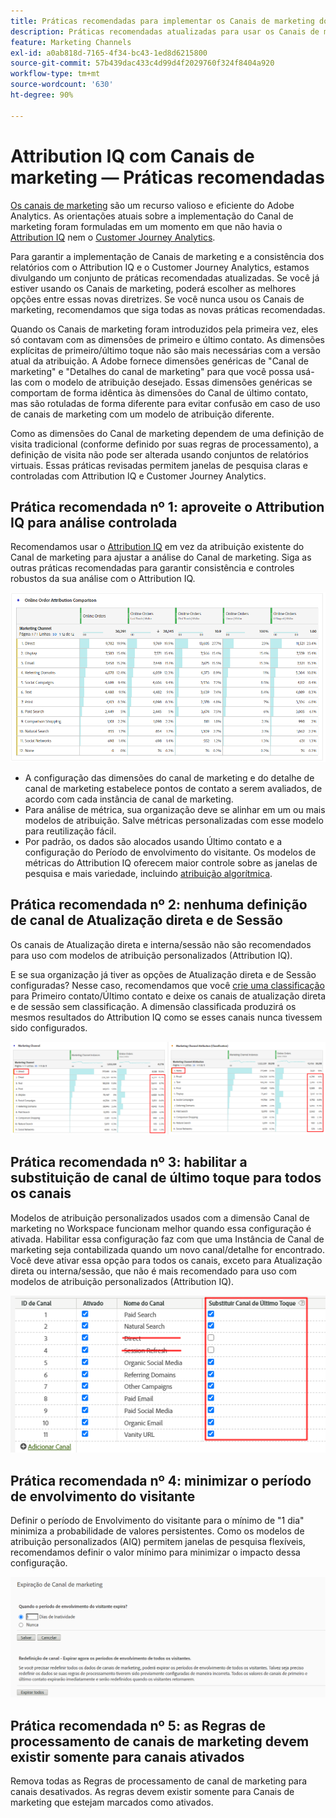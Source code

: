 ```yaml
---
title: Práticas recomendadas para implementar os Canais de marketing do Adobe Analytics
description: Práticas recomendadas atualizadas para usar os Canais de marketing com o Attribution IQ e o Customer Journey Analytics
feature: Marketing Channels
exl-id: a0ab818d-7165-4f34-bc43-1ed8d6215800
source-git-commit: 57b439dac433c4d99d4f2029760f324f8404a920
workflow-type: tm+mt
source-wordcount: '630'
ht-degree: 90%

---
```


# Attribution IQ com Canais de marketing — Práticas recomendadas

[ Os canais de marketing](/help/components/c-marketing-channels/c-getting-started-mchannel.md) são um recurso valioso e eficiente do Adobe Analytics. As orientações atuais sobre a implementação do Canal de marketing foram formuladas em um momento em que não havia o [Attribution IQ](https://experienceleague.adobe.com/docs/analytics/analyze/analysis-workspace/attribution/overview.html#analysis-workspace) nem o [Customer Journey Analytics](https://experienceleague.adobe.com/docs/analytics-platform/using/cja-usecases/marketing-channels.html?lang=pt-BR#cja-usecases).

Para garantir a implementação de Canais de marketing e a consistência dos relatórios com o Attribution IQ e o Customer Journey Analytics, estamos divulgando um conjunto de práticas recomendadas atualizadas. Se você já estiver usando os Canais de marketing, poderá escolher as melhores opções entre essas novas diretrizes. Se você nunca usou os Canais de marketing, recomendamos que siga todas as novas práticas recomendadas.

Quando os Canais de marketing foram introduzidos pela primeira vez, eles só contavam com as dimensões de primeiro e último contato. As dimensões explícitas de primeiro/último toque não são mais necessárias com a versão atual da atribuição. A Adobe fornece dimensões genéricas de &quot;Canal de marketing&quot; e &quot;Detalhes do canal de marketing&quot; para que você possa usá-las com o modelo de atribuição desejado. Essas dimensões genéricas se comportam de forma idêntica às dimensões do Canal de último contato, mas são rotuladas de forma diferente para evitar confusão em caso de uso de canais de marketing com um modelo de atribuição diferente.

Como as dimensões do Canal de marketing dependem de uma definição de visita tradicional (conforme definido por suas regras de processamento), a definição de visita não pode ser alterada usando conjuntos de relatórios virtuais. Essas práticas revisadas permitem janelas de pesquisa claras e controladas com Attribution IQ e Customer Journey Analytics.

## Prática recomendada nº 1: aproveite o Attribution IQ para análise controlada

Recomendamos usar o [Attribution IQ](https://experienceleague.adobe.com/docs/analytics/analyze/analysis-workspace/attribution/overview.html#analysis-workspace) em vez da atribuição existente do Canal de marketing para ajustar a análise do Canal de marketing. Siga as outras práticas recomendadas para garantir consistência e controles robustos da sua análise com o Attribution IQ.

![](assets/attribution.png)

* A configuração das dimensões do canal de marketing e do detalhe de canal de marketing estabelece pontos de contato a serem avaliados, de acordo com cada instância de canal de marketing.
* Para análise de métrica, sua organização deve se alinhar em um ou mais modelos de atribuição. Salve métricas personalizadas com esse modelo para reutilização fácil.
* Por padrão, os dados são alocados usando Último contato e a configuração do Período de envolvimento do visitante. Os modelos de métricas do Attribution IQ oferecem maior controle sobre as janelas de pesquisa e mais variedade, incluindo [atribuição algorítmica](https://experienceleague.adobe.com/docs/analytics/analyze/analysis-workspace/attribution/algorithmic.html#analysis-workspace).

## Prática recomendada nº 2: nenhuma definição de canal de Atualização direta e de Sessão

Os canais de Atualização direta e interna/sessão não são recomendados para uso com modelos de atribuição personalizados (Attribution IQ).

E se sua organização já tiver as opções de Atualização direta e de Sessão configuradas? Nesse caso, recomendamos que você [crie uma classificação](/help/admin/admin/c-manage-report-suites/c-edit-report-suites/marketing-channels/classifications-mchannel.md) para Primeiro contato/Último contato e deixe os canais de atualização direta e de sessão sem classificação. A dimensão classificada produzirá os mesmos resultados do Attribution IQ como se esses canais nunca tivessem sido configurados.

![](assets/direct-session-refresh.png)

## Prática recomendada nº 3: habilitar a substituição de canal de último toque para todos os canais

Modelos de atribuição personalizados usados com a dimensão Canal de marketing no Workspace funcionam melhor quando essa configuração é ativada. Habilitar essa configuração faz com que uma Instância de Canal de marketing seja contabilizada quando um novo canal/detalhe for encontrado. Você deve ativar essa opção para todos os canais, exceto para Atualização direta ou interna/sessão, que não é mais recomendado para uso com modelos de atribuição personalizados (Attribution IQ).

![](assets/override.png)

## Prática recomendada nº 4: minimizar o período de envolvimento do visitante

Definir o período de Envolvimento do visitante para o mínimo de &quot;1 dia&quot; minimiza a probabilidade de valores persistentes. Como os modelos de atribuição personalizados (AIQ) permitem janelas de pesquisa flexíveis, recomendamos definir o valor mínimo para minimizar o impacto dessa configuração.

![](assets/expiration.png)

## Prática recomendada nº 5: as Regras de processamento de canais de marketing devem existir somente para canais ativados

Remova todas as Regras de processamento de canal de marketing para canais desativados. As regras devem existir somente para Canais de marketing que estejam marcados como ativados.
